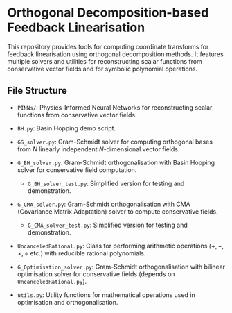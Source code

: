 # Orthogonal Decomposition-based Feedback Linearisation

This repository provides tools for computing coordinate transforms for feedback linearisation using orthogonal decomposition methods. It features multiple solvers and utilities for reconstructing scalar functions from conservative vector fields and for symbolic polynomial operations.

## File Structure

- `PINNs/`: Physics-Informed Neural Networks for reconstructing scalar functions from conservative vector fields.

- `BH.py`: Basin Hopping demo script.

- `GS_solver.py`: Gram-Schmidt solver for computing orthogonal bases from $N$ linearly independent $N$-dimensional vector fields.

- `G_BH_solver.py`: Gram-Schmidt orthogonalisation with Basin Hopping solver for conservative field computation.
  
  - `G_BH_solver_test.py`: Simplified version for testing and demonstration.

- `G_CMA_solver.py`: Gram-Schmidt orthogonalisation with CMA (Covariance Matrix Adaptation) solver to compute conservative fields.
  
  - `G_CMA_solver_test.py`: Simplified version for testing and demonstration.

- `UncanceledRational.py`: Class for performing arithmetic operations ($+,-,\times,\div$ etc.) with reducible rational polynomials.

- `G_Optimisation_solver.py`: Gram-Schmidt orthogonalisation with bilinear optimisation solver for conservative fields (depends on `UncanceledRational.py`).

- `utils.py`: Utility functions for mathematical operations used in optimisation and orthogonalisation.